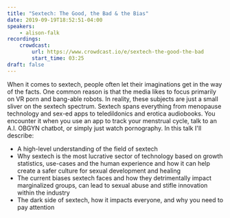 ```yaml
---
title: "Sextech: The Good, the Bad & the Bias"
date: 2019-09-19T18:52:51-04:00
speakers:
    - alison-falk
recordings:
    crowdcast:
        url: https://www.crowdcast.io/e/sextech-the-good-the-bad
        start_time: 03:25
draft: false
---
```


When it comes to sextech, people often let their imaginations get in the way of the facts. One common reason is that the media likes to focus primarily on VR porn and bang-able robots. In reality, these subjects are just a small sliver on the sextech spectrum. Sextech spans everything from menopause technology and sex-ed apps to teledildonics and erotica audiobooks. You encounter it when you use an app to track your menstrual cycle, talk to an A.I. OBGYN chatbot, or simply just watch pornography. In this talk I'll describe:

* A high-level understanding of the field of sextech
* Why sextech is the most lucrative sector of technology based on growth statistics, use-cases and the human experience and how it can help create a safer culture for sexual development and healing
* The current biases sextech faces and how they detrimentally impact marginalized groups, can lead to sexual abuse and stifle innovation within the industry
* The dark side of sextech, how it impacts everyone, and why you need to pay attention
